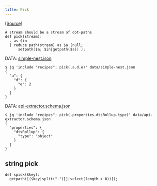 ```yaml
---
title: Pick
---
```


[[Source]](https://github.com/jqlang/jq/issues/2578#issuecomment-1532632453)

```jq
# stream should be a stream of dot-paths
def pick(stream):
  . as $in
  | reduce path(stream) as $a (null;
      setpath($a; $in|getpath($a)) );
```

DATA: [simple-nest.json](../data/simple-nest.json)

```console
$ jq 'include "recipes"; pick(.a.d.e)' data/simple-nest.json
{
  "a": {
    "d": {
      "e": 2
    }
  }
}
```

DATA: [api-extractor.schema.json](../data/api-extractor.schema.json)
```console
$ jq 'include "recipes"; pick(.properties.dtsRollup.type)' data/api-extractor.schema.json
{
  "properties": {
    "dtsRollup": {
      "type": "object"
    }
  }
}
```

## string pick

```jq
def spick($key): 
  getpath([($key|split(".")[]|select(length > 0))]);
```


